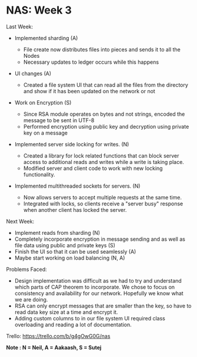 <!-- # Security Stuff

*New Nodes can be added using a known ip address and an id associated to it, already in the network.
		This protects from attackers who connect to the LAN using some form of social engineering.
		They are not able to add themselves as nodes and pollute the network.

	All communication between a server and the client are encrypted.
		We are using a public-private key encryption system, to encrypt communication and files why they are sent
		This allows any non authenticated user to not be able to make requests to any of the nodes
		Also this allows attackers who are reading the data in the network to not be able to make sense dude to encryption



Tasks
	Encryption
	Sharding
		dividing file into parts (1st to 6th)
	Read or write
	Server Threading For Availabilty
	Locking of servers in write for consistency
 -->

# NAS: Week 3

Last Week:

* Implemented sharding (A)
	* File create now distributes files into pieces and sends it to all the Nodes
	* Necessary updates to ledger occurs while this happens

* UI changes (A)
	* Created a file system UI that can read all the files from the directory and show if it has been updated on the network or not

* Work on Encryption (S)
	* Since RSA module operates on bytes and not strings, encoded the message to be sent in UTF-8
	* Performed encryption using public key and decryption using private key on a message

* Implemented server side locking for writes. (N)
	* Created a library for lock related functions that can block server access to additional reads and writes while a write is taking place.
	* Modified server and client code to work with new locking functionality.

* Implemented multithreaded sockets for servers. (N)
	* Now allows servers to accept multiple requests at the same time.
	* Integrated with locks, so clients receive a "server busy" response when another client has locked the server.

Next Week:

* Implement reads from sharding (N)
* Completely incorporate encryption in message sending and as well as file data using public and private keys (S)
* Finish the UI so that it can be used seamlessly (A)
* Maybe start working on load balancing (N, A)


Problems Faced:

* Design implementation was difficult as we had to try and understand which parts of CAP theorem to incorporate. We chose to focus on consistency and availability for our network. Hopefully we know what we are doing.
* RSA can only encrypt messages that are smaller than the key, so have to read data key size at a time and encrypt it.
* Adding custom columns to in our file system UI required class overloading and reading a lot of documentation.

Trello: https://trello.com/b/g4gOwG0G/nas

**Note : N = Neil, A = Aakaash, S = Sutej**
